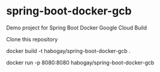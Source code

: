 # spring-boot-docker-gcb
Demo project for Spring Boot Docker Google Cloud Build

Clone this repository

docker build -t habogay/spring-boot-docker-gcb .

docker run -p 8080:8080 habogay/spring-boot-docker-gcb
